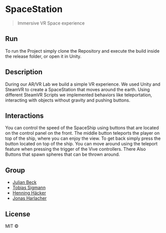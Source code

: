 # SpaceStation

> Immersive VR Space experience

## Run
To run the Project simply clone the Repository and execute the build inside the release folder, or open it in Unity.


## Description
During our AR/VR Lab we build a simple VR experience. We used Unity and SteamVR to create a SpaceStation that moves around the earth. Using different SteamVR Scripts we implemented behaviors like teleportation, interacting with objects without gravity and pushing buttons.


## Interactions
You can control the speed of the SpaceShip using buttons that are located on the control panel on the front. The middle button teleports the player on top of the ship, where you can enjoy the view. To get back simply press the button located on top of the ship. You can move around using the teleport feature when pressing the trigger of the Vive controllers. There Also Buttons that spawn spheres that can be thrown around.


## Group

- [Julian Beck](https://github.com/jufabeck2202)
- [Tobias Sigmann](https://github.com/SiggiSigmann)
- [Henning Häcker](https://github.com/hacker-h) 
- [Jonas Harlacher](https://github.com/Jonashar)

## License

MIT © 